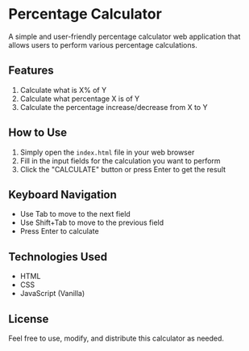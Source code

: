 # Percentage Calculator

A simple and user-friendly percentage calculator web application that allows users to perform various percentage calculations.

## Features

1. Calculate what is X% of Y
2. Calculate what percentage X is of Y
3. Calculate the percentage increase/decrease from X to Y

## How to Use

1. Simply open the `index.html` file in your web browser
2. Fill in the input fields for the calculation you want to perform
3. Click the "CALCULATE" button or press Enter to get the result

## Keyboard Navigation

- Use Tab to move to the next field
- Use Shift+Tab to move to the previous field
- Press Enter to calculate

## Technologies Used

- HTML
- CSS
- JavaScript (Vanilla)

## License

Feel free to use, modify, and distribute this calculator as needed.
